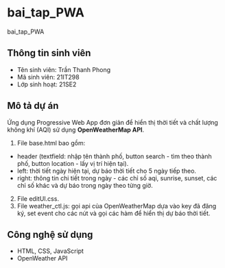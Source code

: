 # bai_tap_PWA
bai_tap_PWA
## Thông tin sinh viên
- Tên sinh viên: Trần Thanh Phong
- Mã sinh viên: 21IT298
- Lớp sinh hoạt: 21SE2
## Mô tả dự án
Ứng dụng Progressive Web App đơn giản để hiển thị thời tiết và chất lượng không khí (AQI) sử dụng **OpenWeatherMap API**.
1. File base.html bao gồm:
- header (textfield: nhập tên thành phố, button search - tìm theo thành phố, button location - lấy vị trí hiện tại).
- left: thời tiết ngày hiện tại, dự báo thời tiết cho 5 ngày tiếp theo.
- right: thông tin chi tiết trong ngày - các chỉ số aqi, sunrise, sunset, các chỉ số khác và dự báo trong ngày theo từng giờ.
2. File editUI.css.
3. File weather_ctl.js: gọi api của OpenWeatherMap dựa vào key đã đăng ký, set event cho các nút và gọi các hàm để hiển thị dự báo thời tiết.
## Công nghệ sử dụng
- HTML, CSS, JavaScript
- OpenWeather API

